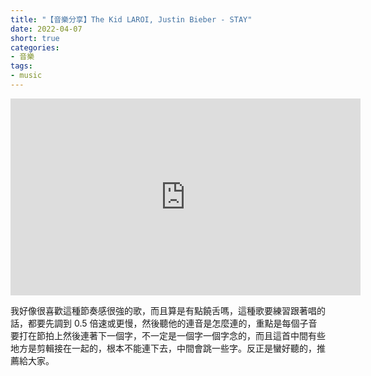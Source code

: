 ```yaml
---
title: "【音樂分享】The Kid LAROI, Justin Bieber - STAY"
date: 2022-04-07
short: true
categories:
- 音樂
tags:
- music
---
```


<p align=center><iframe width="560" height="315" src="https://www.youtube.com/embed/kTJczUoc26U" title="YouTube video player" frameborder="0" allow="accelerometer; autoplay; clipboard-write; encrypted-media; gyroscope; picture-in-picture" allowfullscreen></iframe></p>

我好像很喜歡這種節奏感很強的歌，而且算是有點饒舌嗎，這種歌要練習跟著唱的話，都要先調到 0.5 倍速或更慢，然後聽他的連音是怎麼連的，重點是每個子音要打在節拍上然後連著下一個字，不一定是一個字一個字念的，而且這首中間有些地方是剪輯接在一起的，根本不能連下去，中間會跳一些字。反正是蠻好聽的，推薦給大家。

<!-- more -->
